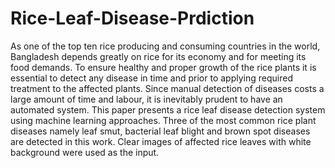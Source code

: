# Rice-Leaf-Disease-Prdiction
As one of the top ten rice producing and consuming countries in the world, Bangladesh depends greatly on rice for its economy and for meeting its food demands. To ensure healthy and proper growth of the rice plants it is essential to detect any disease in time and prior to applying required treatment to the affected plants. Since manual detection of diseases costs a large amount of time and labour, it is inevitably prudent to have an automated system. This paper presents a rice leaf disease detection system using machine learning approaches. Three of the most common rice plant diseases namely leaf smut, bacterial leaf blight and brown spot diseases are detected in this work. Clear images of affected rice leaves with white background were used as the input.
